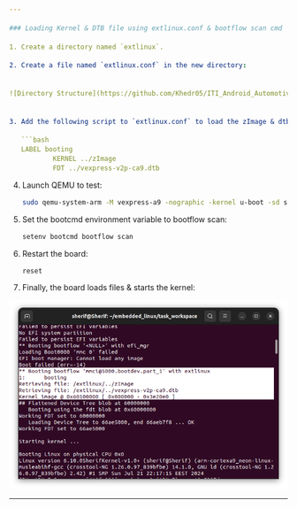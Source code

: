 ```yaml
---

### Loading Kernel & DTB file using extlinux.conf & bootflow scan cmd

1. Create a directory named `extlinux`.

2. Create a file named `extlinux.conf` in the new directory:


![Directory Structure](https://github.com/Khedr05/ITI_Android_Automotive_Track/blob/main/04_Embedded_Linux/00_Tasks/02_bootingViaExtlinux/img/00_tree.png)


3. Add the following script to `extlinux.conf` to load the zImage & dtb file:

   ```bash
   LABEL booting
           KERNEL ../zImage
           FDT ../vexpress-v2p-ca9.dtb
   ```

4. Launch QEMU to test:

   ```bash
   sudo qemu-system-arm -M vexpress-a9 -nographic -kernel u-boot -sd sd.img
   ```

5. Set the bootcmd environment variable to bootflow scan:

   ```bash
   setenv bootcmd bootflow scan
   ```

6. Restart the board:

   ```bash
   reset
   ```

7. Finally, the board loads files & starts the kernel:


![Board Output](https://github.com/Khedr05/ITI_Android_Automotive_Track/blob/main/04_Embedded_Linux/00_Tasks/02_bootingViaExtlinux/img/01_res.png)


---
```

